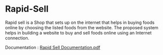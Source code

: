 # Rapid-Sell
Rapid sell is a Shop that sets up on the internet that helps in buying foods online by choosing the listed foods from the website. The proposed system helps in building a website to buy and sell foods online using an Internet connection.

Documentation : [Rapid Sell Documentation.pdf](https://github.com/varunkumarreddy1879/Rapid-Sell/files/11590521/Rapid.Sell.Documentation.pdf)

